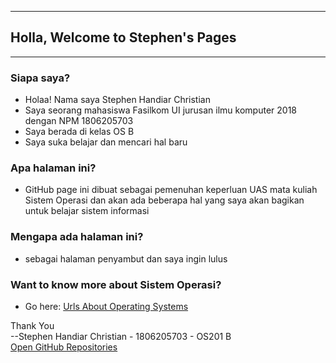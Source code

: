 ----
## Holla, Welcome to Stephen's Pages
----

### Siapa saya?

* Holaa! Nama saya Stephen Handiar Christian
* Saya seorang mahasiswa Fasilkom UI jurusan ilmu komputer 2018 dengan NPM 1806205703
* Saya berada di kelas OS B
* Saya suka belajar dan mencari hal baru

### Apa halaman ini?
* GitHub page ini dibuat sebagai pemenuhan keperluan UAS mata kuliah Sistem Operasi dan akan ada beberapa hal yang saya akan bagikan untuk belajar sistem informasi

### Mengapa ada halaman ini?
* sebagai halaman penyambut dan saya ingin lulus

### Want to know more about Sistem Operasi?
* Go here: [Urls About Operating Systems](URLs/)


Thank You  
--Stephen Handiar Christian - 1806205703 - OS201 B  
[Open GitHub Repositories](https://github.com/stephenhandiar/os201/tree/master)